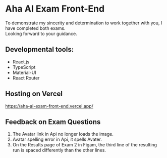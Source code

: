 # Aha AI Exam Front-End
To demonstrate my sincerity and determination to work together with you, I have completed both exams.   
Looking forward to your guidance.

## Developmental tools:
- React.js
- TypeScript
- Material-UI
- React Router

## Hosting on Vercel
https://aha-ai-exam-front-end.vercel.app/

## Feedback on Exam Questions
1. The Avatar link in Api no longer loads the image.
2. Avatar spelling error in Api, it spells Avater.
3. On the Results page of Exam 2 in Figam, the third line of the resulting run is spaced differently than the other lines.

